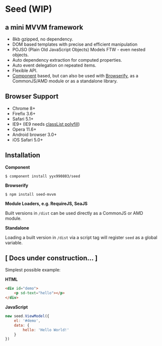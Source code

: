 # Seed (WIP)
## a mini MVVM framework

- 8kb gzipped, no dependency.
- DOM based templates with precise and efficient manipulation
- POJSO (Plain Old JavaScript Objects) Models FTW - even nested objects.
- Auto dependency extraction for computed properties.
- Auto event delegation on repeated items.
- Flexible API.
- [Component](https://github.com/component/component) based, but can also be used with [Browserify](https://github.com/substack/node-browserify), as a CommonJS/AMD module or as a standalone library.

## Browser Support

- Chrome 8+
- Firefix 3.6+
- Safari 5.1+
- IE9+ (IE9 needs [classList polyfill](https://github.com/remy/polyfills/blob/master/classList.js))
- Opera 11.6+
- Android browser 3.0+
- iOS Safari 5.0+

## Installation

**Component**

    $ component install yyx990803/seed

**Browserify**

    $ npm install seed-mvvm

**Module Loaders, e.g. RequireJS, SeaJS**

Built versions in `/dist` can be used directly as a CommonJS or AMD module.

**Standalone**

Loading a built version in `/dist` via a script tag will register `seed` as a global variable.

## [ Docs under construction... ]

Simplest possible example:

**HTML**

~~~ html
<div id="demo">
    <p sd-text="hello"></p>
</div>
~~~

**JavaScript**

~~~ js
new seed.ViewModel({
    el: '#demo',
    data: {
        hello: 'Hello World!'
    }
})
~~~
